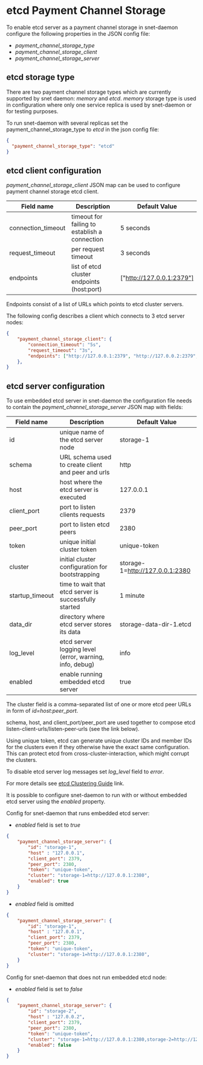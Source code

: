 #  etcd Payment Channel Storage


To enable etcd server as a payment channel storage in snet-daemon configure the following properties
in the JSON config file:

* *payment_channel_storage_type*
* *payment_channel_storage_client*
* *payment_channel_storage_server*

## etcd storage type

There are two payment channel storage types which are currently supported by snet daemon: *memory* and *etcd*.
*memory* storage type is used in configuration where only one service replica is used by snet-daemon or
for testing purposes.

To run snet-daemon with several replicas set the payment_channel_storage_type to *etcd* in the json config file:
```json
{
  "payment_channel_storage_type": "etcd"
}
```

## etcd client configuration

*payment_channel_storage_client* JSON map can be used to configure payment channel storage etcd client.

| Field name         | Description                                   |Default Value            |
|--------------------|-----------------------------------------------|-------------------------|
| connection_timeout | timeout for failing to establish a connection |5 seconds                |
| request_timeout    | per request timeout                           |3 seconds                |
| endpoints          | list of etcd cluster endpoints (host:port)    |["http://127.0.0.1:2379"]|


Endpoints consist of a list of URLs which points to etcd cluster servers.


The following config describes a client which connects to 3 etcd server nodes:
```json
{
	"payment_channel_storage_client": {
		"connection_timeout": "5s",
		"request_timeout": "3s",
		"endpoints": ["http://127.0.0.1:2379", "http://127.0.0.2:2379", "http://127.0.0.3:2379"]
	},
}
```

## etcd server configuration

To use embedded etcd server in snet-daemon the configuration file needs to
contain the  *payment_channel_storage_server* JSON map with fields:

| Field name     | Description                                            |Default Value                  |
|----------------|--------------------------------------------------------|-------------------------------|
| id             | unique name of the etcd server node                    |storage-1                      |
| schema         | URL schema used to create client and peer and urls     |http                           |
| host           | host where the etcd server is executed                 |127.0.0.1                      |
| client_port    | port to listen clients requests                        |2379                           |
| peer_port      | port to listen etcd peers                              |2380                           |
| token          | unique initial cluster token                           |unique-token                   |
| cluster        | initial cluster configuration for bootstrapping        |storage-1=http://127.0.0.1:2380|
| startup_timeout| time to wait that etcd server is successfully started  |1 minute                       |
| data_dir       | directory where etcd server stores its data            |storage-data-dir-1.etcd        |
| log_level      | etcd server logging level (error, warning, info, debug)|info                           |
| enabled        | enable running embedded etcd server                    |true                           |


The cluster field is a comma-separated list of one or more etcd peer URLs in form of *id=host:peer_port*.

schema, host, and client_port/peer_port are used together to compose etcd listen-client-urls/listen-peer-urls
(see the link below).

Using unique token, etcd can generate unique cluster IDs and member IDs for the clusters even if they otherwise have
the exact same configuration. This can protect etcd from cross-cluster-interaction, which might corrupt the clusters.

To disable etcd server log messages set *log_level* field to *error*.

For more details see
[etcd Clustering Guide](https://github.com/etcd-io/etcd/blob/master/Documentation/op-guide/clustering.md) link.

It is possible to configure snet-daemon to run with or without embedded etcd server using the *enabled* property.

Config for snet-daemon that runs embedded etcd server:

* *enabled* field is set to _true_

```json
{
    "payment_channel_storage_server": {
        "id": "storage-1",
        "host" : "127.0.0.1",
        "client_port": 2379,
        "peer_port": 2380,
        "token": "unique-token",
        "cluster": "storage-1=http://127.0.0.1:2380",
        "enabled": true
    }
}
```

* *enabled* field is omitted

```json
{
    "payment_channel_storage_server": {
        "id": "storage-1",
        "host" : "127.0.0.1",
        "client_port": 2379,
        "peer_port": 2380,
        "token": "unique-token",
        "cluster": "storage-1=http://127.0.0.1:2380",
    }
}
```

Config for snet-daemon that does not run embedded etcd node:
* *enabled* field is set to _false_
```json
{
    "payment_channel_storage_server": {
        "id": "storage-2",
        "host" : "127.0.0.2",
        "client_port": 2379,
        "peer_port": 2380,
        "token": "unique-token",
        "cluster": "storage-1=http://127.0.0.1:2380,storage-2=http://127.0.0.2:2380,storage-3=http://127.0.0.3:2380",
        "enabled": false
    }
}
```
